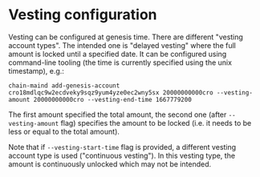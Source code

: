 # Vesting configuration
Vesting can be configured at genesis time.
There are different "vesting account types".
The intended one is "delayed vesting" where the full amount is locked until a specified date.
It can be configured using command-line tooling (the time is currently specified using the unix timestamp),
e.g.:

```
chain-maind add-genesis-account cro18mdlqc9w2ecdveky9sqz9yum4yze0ec2wny5sx 20000000000cro --vesting-amount 20000000000cro --vesting-end-time 1667779200
```

The first amount specified the total amount, the second one (after `--vesting-amount` flag) 
specifies the amount to be locked (i.e. it needs to be less or equal to the total amount).

Note that if `--vesting-start-time` flag is provided, a different vesting account type is used 
("continuous vesting"). In this vesting type, the amount is continuously unlocked which may not be intended.